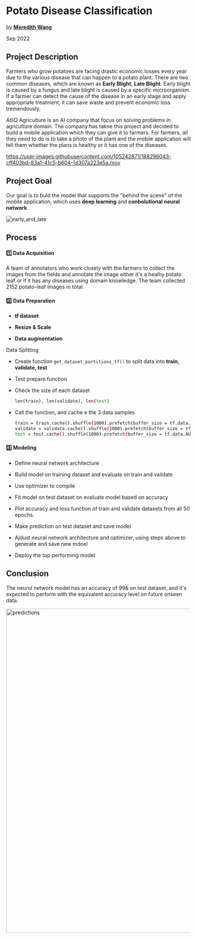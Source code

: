 # Potato Disease Classification
by **[Meredith Wang](https://www.linkedin.com/in/m3redithw/)**

Sep 2022

## Project Description
Farmers who grow potatoes are facing drastic economic losses every year due to the various disease that can happen to a potato plant. There are two common diseases, which are known as **Early Blight**, **Late Blight**. Early blight is caused by a fungus and late blight is caused by a specific microorganism. If a farmer can detect the cause of the disease in an early stage and apply appropriate treatment, it can save waste and prevent economic loss tremendously.

AtliQ Agriculture is an AI company that focus on solving problems in agriculture domain. The company has takne this project and decided to build a mobile application which they can give it to farmers. For farmers, all they need to do is to take a photo of the plant and the mobile application will tell them whether the plans is healthy or it has one of the diseases.



https://user-images.githubusercontent.com/105242871/188296043-cff403bd-83a1-41c5-b604-1d307a223e5a.mov



## Project Goal
Our goal is to buld the model that supports the "behind the scene" of the mobile application, which uses **deep learning** and **conbolutional neural network**.

![early_and_late](https://user-images.githubusercontent.com/105242871/188295263-761359b7-497f-4563-8df5-a2360e2c8bf0.jpeg)

## Process
#### :one:   Data Acquisition


A team of annotators who work closely with the farmers to collect the images from the fields and annotate the image either it's a healhy potato leaf or if it has any diseases using domain knowledge. The team collected 2152 potato-leaf images in total.

#### :two:   Data Preparation

- **tf dataset**

- **Resize & Scale**

- **Data augmentation**
     
<summary> Data Splitting</summary>

- Create function `get_dataset_partitions_tf()` to split data into **train, validate, test**

- Test prepare function

- Check the size of each dataset
     ```sh
     len(train), len(validate), len(test)
     ```
- Call the function, and cache e the 3 data samples
     ```sh
    train = train.cache().shuffle(1000).prefetch(buffer_size = tf.data.AUTOTUNE)
    validate = validate.cache().shuffle(1000).prefetch(buffer_size = tf.data.AUTOTUNE)
    test = test.cache().shuffle(1000).prefetch(buffer_size = tf.data.AUTOTUNE)
     ```
</details>

#### :three:    Modeling
- Define neural network architecture

- Build model on training dataset and evaluate on train and validate

- Use optimizer to compile

- Fit model on test dataset on evaluate model based on accuracy

- Plot accuracy and loss function of train and validate datasets from all 50 epochs.

- Make prediction on test dataset and save model

- Ajdust neural network architecture and optimizer, using steps above to generate and save new mdoel

- Deploy the top performing model

## Conclusion
The neurol network model has an accuracy of 99& on test dataset, and it's expected to perform with the equivalent accuracy level on future onseen data.

<img width="883" alt="predictions" src="https://user-images.githubusercontent.com/105242871/188297747-98a86bb0-2296-4136-9048-698f71e47d72.png">
